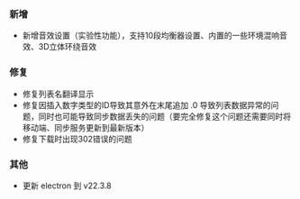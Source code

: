 ### 新增

- 新增音效设置（实验性功能），支持10段均衡器设置、内置的一些环境混响音效、3D立体环绕音效

### 修复

- 修复列表名翻译显示
- 修复因插入数字类型的ID导致其意外在末尾追加 .0 导致列表数据异常的问题，同时也可能导致同步数据丢失的问题（要完全修复这个问题还需要同时将移动端、同步服务更新到最新版本）
- 修复下载时出现302错误的问题

### 其他

- 更新 electron 到 v22.3.8
